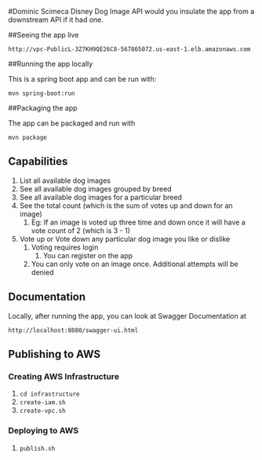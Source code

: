 #Dominic Scimeca Disney Dog Image API
would you insulate the app from a downstream API if it had one.

##Seeing the app live

`http://vpc-PublicL-3Z7KH9QE26C8-567865072.us-east-1.elb.amazonaws.com`

##Running the app locally

This is a spring boot app and can be run with: 

`mvn spring-boot:run`

##Packaging the app

The app can be packaged and run with 

`mvn package`

## Capabilities

1. List all available dog images
1. See all available dog images grouped by breed
1. See all available dog images for a particular breed
1. See the total count (which is the sum of votes up and down for an image)
   1. Eg: If an image is voted up three time and down once it will have a vote count of 2 (which is 3 - 1)
1. Vote up or Vote down any particular dog image you like or dislike
   1. Voting requires login
      1. You can register on the app
   1. You can only vote on an image once. Additional attempts will be denied
     
      
## Documentation
Locally, after running the app, you can look at Swagger Documentation at 

`http://localhost:8080/swagger-ui.html`

## Publishing to AWS
### Creating AWS Infrastructure

1. `cd infrastructure`
1. `create-iam.sh`
1. `create-vpc.sh`

### Deploying to AWS

1. `publish.sh`
